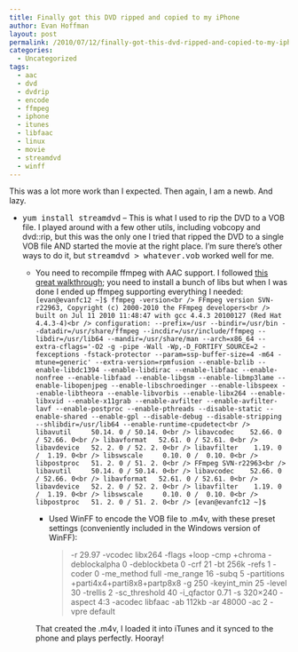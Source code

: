 ```yaml
---
title: Finally got this DVD ripped and copied to my iPhone
author: Evan Hoffman
layout: post
permalink: /2010/07/12/finally-got-this-dvd-ripped-and-copied-to-my-iphone/
categories:
  - Uncategorized
tags:
  - aac
  - dvd
  - dvdrip
  - encode
  - ffmpeg
  - iphone
  - itunes
  - libfaac
  - linux
  - movie
  - streamdvd
  - winff
---
```

This was a lot more work than I expected. Then again, I am a newb. And lazy.  
<!--more-->

  * <tt>yum install streamdvd</tt> &#8211; This is what I used to rip the DVD to a VOB file. I played around with a few other utils, including vobcopy and dvd::rip, but this was the only one I tried that ripped the DVD to a single VOB file AND started the movie at the right place. I&#8217;m sure there&#8217;s other ways to do it, but <tt>streamdvd > whatever.vob</tt> worked well for me.</p> 
      * You need to recompile ffmpeg with AAC support. I followed <a href="http://fozzolog.fozzilinymoo.org/tech/2009/11/recompiling-ffmpeg-for-fedora-12-to-add-faac-support.html" onclick="_gaq.push(['_trackEvent', 'outbound-article', 'http://fozzolog.fozzilinymoo.org/tech/2009/11/recompiling-ffmpeg-for-fedora-12-to-add-faac-support.html', 'this great walkthrough']);" >this great walkthrough</a>; you need to install a bunch of libs but when I was done I ended up ffmpeg supporting everything I needed: 
        `[evan@evanfc12 ~]$ ffmpeg -version<br />
FFmpeg version SVN-r22963, Copyright (c) 2000-2010 the FFmpeg developers<br />
  built on Jul 11 2010 11:48:47 with gcc 4.4.3 20100127 (Red Hat 4.4.3-4)<br />
  configuration: --prefix=/usr --bindir=/usr/bin --datadir=/usr/share/ffmpeg --incdir=/usr/include/ffmpeg --libdir=/usr/lib64 --mandir=/usr/share/man --arch=x86_64 --extra-cflags='-O2 -g -pipe -Wall -Wp,-D_FORTIFY_SOURCE=2 -fexceptions -fstack-protector --param=ssp-buffer-size=4 -m64 -mtune=generic' --extra-version=rpmfusion --enable-bzlib --enable-libdc1394 --enable-libdirac --enable-libfaac --enable-nonfree --enable-libfaad --enable-libgsm --enable-libmp3lame --enable-libopenjpeg --enable-libschroedinger --enable-libspeex --enable-libtheora --enable-libvorbis --enable-libx264 --enable-libxvid --enable-x11grab --enable-avfilter --enable-avfilter-lavf --enable-postproc --enable-pthreads --disable-static --enable-shared --enable-gpl --disable-debug --disable-stripping --shlibdir=/usr/lib64 --enable-runtime-cpudetect<br />
  libavutil     50.14. 0 / 50.14. 0<br />
  libavcodec    52.66. 0 / 52.66. 0<br />
  libavformat   52.61. 0 / 52.61. 0<br />
  libavdevice   52. 2. 0 / 52. 2. 0<br />
  libavfilter    1.19. 0 /  1.19. 0<br />
  libswscale     0.10. 0 /  0.10. 0<br />
  libpostproc   51. 2. 0 / 51. 2. 0<br />
FFmpeg SVN-r22963<br />
libavutil     50.14. 0 / 50.14. 0<br />
libavcodec    52.66. 0 / 52.66. 0<br />
libavformat   52.61. 0 / 52.61. 0<br />
libavdevice   52. 2. 0 / 52. 2. 0<br />
libavfilter    1.19. 0 /  1.19. 0<br />
libswscale     0.10. 0 /  0.10. 0<br />
libpostproc   51. 2. 0 / 51. 2. 0<br />
[evan@evanfc12 ~]$ `
        
          * Used WinFF to encode the VOB file to .m4v, with these preset settings (conveniently included in the Windows version of WinFF):  
            > -r 29.97 -vcodec libx264 -flags +loop -cmp +chroma -deblockalpha 0 -deblockbeta 0 -crf 21 -bt 256k -refs 1 -coder 0 -me\_method full -me\_range 16 -subq 5 -partitions +parti4x4+parti8x8+partp8x8 -g 250 -keyint\_min 25 -level 30 -trellis 2 -sc\_threshold 40 -i_qfactor 0.71 -s 320&#215;240 -aspect 4:3 -acodec libfaac -ab 112kb -ar 48000 -ac 2 -vpre default</ul> 
            
            That created the .m4v, I loaded it into iTunes and it synced to the phone and plays perfectly. Hooray!